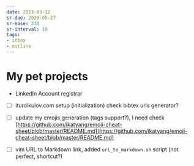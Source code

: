 ```yaml
---
date: 2023-03-12
sr-due: 2023-05-27
sr-ease: 210
sr-interval: 10
tags:
- inbox
- outline
---
```


# My pet projects


- LinkedIn Account registrar
- [ ] iturdikulov.com setup (initialization) check bibtex urls generator?
- [ ] update my emojis generation (tags support?), I need check
      [https://github.com/ikatyang/emoji-cheat-sheet/blob/master/README.md](https://github.com/ikatyang/emoji-cheat-sheet/blob/master/README.md)

- [ ] vim URL to Markdown link, added `url_to_markdown.sh` script (not perfect,
      shortcut?)